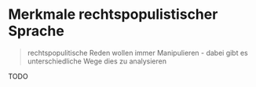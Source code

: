 # Merkmale rechtspopulistischer Sprache

> rechtspopulitische Reden wollen immer Manipulieren - dabei gibt es unterschiedliche Wege dies zu analysieren

TODO
